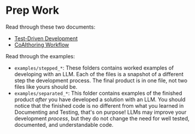 # Prep Work

Read through these two documents:

- [Test-Driven Development](./test_driven_development.md)
- [CoAIthoring Workflow](./coaithoring_workflow.md)

Read through the examples:

- `examples/stepped_*`: These folders contains worked examples of developing
  with an LLM. Each of the files is a snapshot of a different step the
  development process. The final product is in one file, not two files like
  yours should be.
- `examples/separated_*`: This folder contains examples of the finished product
  _after_ you have developed a solution with an LLM. You should notice that the
  finished code is no different from what you learned in Documenting and
  Testing, that's on purpose! LLMs may improve your development _process_, but
  they do not change the need for well tested, documented, and understandable
  code.
